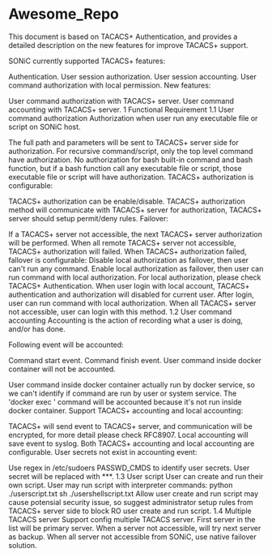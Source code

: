 # Awesome_Repo
This document is based on TACACS+ Authentication, and provides a detailed description on the new features for improve TACACS+ support.

SONiC currently supported TACACS+ features:

Authentication.
User session authorization.
User session accounting.
User command authorization with local permission.
New features:

User command authorization with TACACS+ server.
User command accounting with TACACS+ server.
1 Functional Requirement
1.1 User command authorization
Authorization when user run any executable file or script on SONiC host.

The full path and parameters will be sent to TACACS+ server side for authorization.
For recursive command/script, only the top level command have authorization.
No authorization for bash built-in command and bash function, but if a bash function call any executable file or script, those executable file or script will have authorization.
TACACS+ authorization is configurable:

TACACS+ authorization can be enable/disable.
TACACS+ authorization method will communicate with TACACS+ server for authorization, TACACS+ server should setup permit/deny rules.
Failover:

If a TACACS+ server not accessible, the next TACACS+ server authorization will be performed.
When all remote TACACS+ server not accessible, TACACS+ authorization will failed.
When TACACS+ authorization failed, fallover is configurable:
Disable local authorization as failover, then user can't run any command.
Enable local authorization as failover, then user can run command with local authorization.
For local authorization, please check TACACS+ Authentication.
When user login with local account, TACACS+ authentication and authorization will disabled for current user.
After login, user can run command with local authorization.
When all TACACS+ server not accessible, user can login with this method.
1.2 User command accounting
Accounting is the action of recording what a user is doing, and/or has done.

Following event will be accounted:

Command start event.
Command finish event.
User command inside docker container will not be accounted.

User command inside docker container actually run by docker service, so we can't identify if command are run by user or system service.
The 'docker exec ' command will be accounted because it's not run inside docker container.
Support TACACS+ accounting and local accounting:

TACACS+ will send event to TACACS+ server, and communication will be encrypted, for more detail please check RFC8907.
Local accounting will save event to syslog.
Both TACACS+ accounting and local accounting are configurable.
User secrets not exist in accounting event:

Use regex in /etc/sudoers PASSWD_CMDS to identify user secrets.
User secret will be replaced with ***.
1.3 User script
User can create and run their own script.
User may run script with interpreter commands:
python ./userscript.txt
sh ./usershellscript.txt
Allow user create and run script may cause potensial security issue, so suggest administrator setup rules from TACACS+ server side to block RO user create and run script.
1.4 Multiple TACACS server
Support config multiple TACACS server.
First server in the list will be primary server.
When a server not accessible, will try next server as backup.
When all server not accessible from SONiC, use native failover solution.

